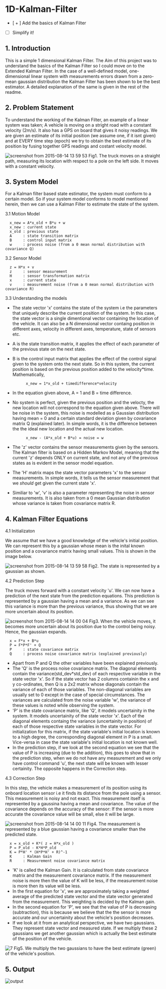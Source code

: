 # 1D-Kalman-Filter

- [ + ] Add the basics of Kalman Filter
- [   ] Simplify it!

## 1. Introduction

This is a simple 1 dimensional Kalman Filter. The Aim of this project was to understand the basics of the Kalman Filter so I could move on to the Extended Kalman Filter. 
In the case of a well-defined model, one-dimensional linear system with measurements errors drawn from a zero-mean gaussian distribution the Kalman Filter has been shown to be the best estimator. A detailed explanation of the same is given in the rest of the readme. 

## 2. Problem Statement
To understand the working of the Kalman Filter, an example of a linear system was taken; A vehicle is moving on a stright road with a constant velocity (2m/s). It also has a GPS on board that gives it noisy readings. We are given an estimate of its initial position (we assume one, if it isnt given) and at EVERY time step (epoch) we try to obtain the best estimate of its position by fusing together GPS readings and costant velocity model. 

![screenshot from 2015-08-14 13 59 53](https://cloud.githubusercontent.com/assets/8658591/9272991/78b33700-42a5-11e5-8885-5daa540431f7.png)
Fig1. The truck moves on a straight path, measuring its location with respect to a pole on the left side. It moves with a constant velocity.

## 3. System Model
For a Kalman filter based state estimator, the system must conform to a certain model. So if your system model conforms to model mentioned herein, then we can use a Kalman Filter to estimate the state of the system. 

3.1 Motion Model

      x_new = A*x_old + B*u + w
      x_new : current state
      x_old : previous state
      A     : state transition matrix
      B     : control input matrix
      w     : process noise (from a 0 mean normal distribution with covariance Q)
      
3.2 Sensor Model

      z = H*x + v
      z     : sensor measurement
      H     : sensor transformation matrix
      x     : current state 
      v     : measurement noise (from a 0 mean normal distribution with covariance R)

3.3 Understanding the models
      
- The state vector 'x' contains the state of the system i.e the parameters that uniquely describe the current position of the system. In this case, the state vector is a single dimentional vector containing the location of the vehicle. It can also be a N dimensional vector containg position in different axes, velocity in different axes, temperature, state of sensors etc.
- A is the state transition matrix, it applies the effect of each parameter of the previous state on the next state. 
- B is the control input matrix that applies the effect of the control signal given to the system onto the next state. So in this system, the current position is based on the previous position added to the velocity*time. Mathematically, 

            x_new = 1*x_old + timedifference*velocity 

- In the equation given above, A = 1 and B = time difference. 
- No system is perfect, given the previous position and the velocty, the new location will not correspond to the equation given above. There will be noise in the system, this noise is modelled as a Gaussian distribution having mean = 0 and a certain standard deviation given by covariance matrix Q (explained later). In simple words, it is the difference between the the ideal new location and the actual new location. 

            x_new - (A*x_old + B*u) = noise = w

- The 'z' vector contains the sensor measurements given by the sensors. The Kalman filter is based on a Hidden Markov Model, meaning that the current 'z' depends ONLY on current state, and not any of the previous states as is evident in the sensor model equation. 
- The 'H' matrix maps the state vector parameters 'x' to the sensor measurements. In simple words, it tells us the sensor measurement that we _should_ get given the current state 'x'. 
- Similiar to 'w', 'v' is also a parameter representing the noise in sensor measurements. It is also taken from a 0 mean Gaussian distribution whose variance is taken from covariance matrix R.  

## 4. Kalman Filter Equations 

4.1 Initializaton

We assume that we have a good knowledge of the vehicle's initial position. We can represent this by a gaussian whose mean is the inital known position and a covariance matrix having small values. This is shown in the image below.

![screenshot from 2015-08-14 13 59 58](https://cloud.githubusercontent.com/assets/8658591/9273000/844816b2-42a5-11e5-8593-88defd73e9db.png)
Fig2. The state is represented by a gaussian as shown. 

4.2 Prediction Step

The truck moves forward with a constant velocity 'u'. We can now have a prediction of the next state from the prediction equations. This prediction is represented by a gaussian having a mean and a variance. As we can see this variance is more than the previous variance, thus showing that we are more uncertain about its position. 

![screenshot from 2015-08-14 14 00 04](https://cloud.githubusercontent.com/assets/8658591/9273007/9d6f2e82-42a5-11e5-972c-0efd90e7e8cf.png)
Fig3. When the vehicle moves, it becomes more uncertain about its position due to the control being noisy. Hence, the gaussian expands. 

      x = F*x + B*u
      P = F*P*F' + Q
      P     : state covariance matrix
      Q     : process noise covariance matrix (explained previously)
      
- Apart from P and Q the other variables have been explained previously. 
- The 'Q' is the process noise covariance matrix. The diagonal elements contain the variance(std_dev*std_dev) of each respective variable in the state vector 'x'. So if the state vector has 2 columns containin the x and y co-ordinates, then Q is a 2x2 matrix whose diagonals contain the variance of each of those variables. The non-diagonal variables are usually set to 0 except in the case of special circumstances. The variances are calculated from the noise variable 'w', the variance of these values is noted while observing the system. 
- 'P' is the state covariance matrix, like 'Q', it models uncertainity in the system. It models uncertainity of the state vector 'x'. Each of the diagonal elements containg the variance (uncertainity in position) of each of those respective state variables in the state vector. For initialization for this matrix, if the state variable's initial location is known to a high degree, the corresponding diagonal element in P is a small. Vice-versa in case the state variable's initial location is not known well. 
- In the prediction step, if we look at the second equation we see that the value of P is increasing (due to the addition), this goes to show that in the prediction step, when we do not have any measurement and we only have control command 'u', the next state will be known with lesser certainity. The opposite happens in the Correction step. 

4.3 Correction Step 

In this step, the vehicle makes a measurement of its position using its onboard location sensor i.e it finds its distance from the pole using a sensor. This measurement is noisy and not exact. This measurement itself is represented by a gaussina having a mean and covariance. The value of the covariance depends on the accuracy of the sensor: If the sensor is more accurate the covariance value will be small, else it will be large. 

![screenshot from 2015-08-14 14 00 11](https://cloud.githubusercontent.com/assets/8658591/9273027/bd99629a-42a5-11e5-8bc4-8147d6ceffff.png)
Fig4. The measurement is represented by a blue gaussian having a covariance smaller than the predicted state.    
      
      x = x_old + K*( z = H*x_old )
      P = P_old - K*H*P_old
      K = P*H' * (H*P*H' + R)^-1
      K     : Kalman Gain
      R     : Measurement noise covariance matrix

- 'K' is called the Kalman Gain. It is calculated from state covariance matrix and the measurement covariance matrix. If the measurement noise is more then the value of K will be less, if the measurement noise is more then its value will be less. 
- In the first equation for 'x', we are approximately taking a weighted average of the predicted state vector and the state vector generated from the measurement. This weighting is decided by the Kalman gain. 
- In the second equation for 'P', we see that the value of P is decreasing (subtraction), this is because we believe that the the sensor is more accurate and our uncertainity about the vehicle's position decreases. 
- If we look at it from an analytical perspective, we have two gaussians. They represent state vector and measured state. If we multiply these 2 gaussians we get another gaussian which is actually the best estimate of the position of the vehicle. 

![7](https://cloud.githubusercontent.com/assets/8658591/9272985/61a8c016-42a5-11e5-80d9-aca6b31f0de0.png)
Fig5. We multiply the two gaussians to have the best estimate (green) of the vehicle's position. 

## 5. Output

![output](https://cloud.githubusercontent.com/assets/8658591/9150817/5aba58dc-3e09-11e5-8afc-53cb8093559a.jpg)

      
